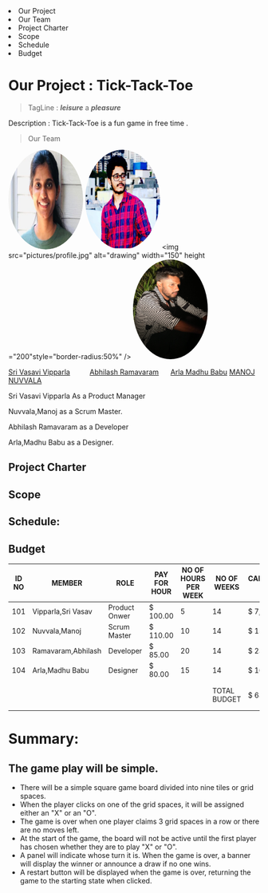 
<li>Our Project</li>
<li>Our Team</li>
<li>Project Charter</li>
<li>Scope</li>
<li>Schedule</li>
<li>Budget</li>

# Our Project : Tick-Tack-Toe

> TagLine : ***leisure*** a ***pleasure***

Description : Tick-Tack-Toe is a fun game in free time .

> Our Team

<img src="pictures/vasu .png" alt="drawing" width="150" height ="200" style="border-radius:50%" />               <img src="/pictures/Abhi.png" alt="drawing" width="150"   height ="200"  style="border-radius:50%" />               <img src="pictures/profile.jpg" alt="drawing" width="150" height ="200"style="border-radius:50%" />               <img src="pictures/manoj.jpg" alt="drawing" width="150" height ="200" style="border-radius:50%" />              
  
  [Sri Vasavi Vipparla](https://github.com/Srivasavi-vipparla)   &nbsp;&nbsp;&nbsp;&nbsp;&nbsp;&nbsp;&nbsp;&nbsp; [Abhilash Ramavaram](https://https://github.com/AbhiRam0099/AbhilashRamavaram)  &nbsp;&nbsp;&nbsp;&nbsp;   [Arla Madhu Babu](https://github.com/shivani-ta)  [MANOJ NUVVALA](https://github.com/manojnuvvala)



<p>Sri Vasavi Vipparla As a Product Manager</p>
<p>Nuvvala,Manoj as a Scrum Master.</p>
<P>Abhilash Ramavaram as a Developer</p>
<p>Arla,Madhu Babu as a Designer.</p>


## Project Charter
## Scope
## Schedule:
## Budget

| ID NO  | MEMBER             | ROLE          |  PAY FOR HOUR         | NO OF HOURS PER WEEK | NO OF WEEKS  |  CALCULATED PAY         |   |
|--------|--------------------|---------------|-----------------------|----------------------|--------------|-------------------------|---|
| 101    | Vipparla,Sri Vasav | Product Onwer |  $           100.00   | 5                    | 14           |  $            7,000.00  |   |
| 102    | Nuvvala,Manoj      | Scrum Master  |  $           110.00   | 10                   | 14           |  $          15,400.00   |   |
| 103    | Ramavaram,Abhilash | Developer     |  $             85.00  | 20                   | 14           |  $          23,800.00   |   |
| 104    | Arla,Madhu   Babu  | Designer      |  $             80.00  | 15                   | 14           |  $          16,800.00   |   |
|        |                    |               |                       |                      |              |                         |   |
|        |                    |               |                       |                      |              |                         |   |
|        |                    |               |                       |                      | TOTAL BUDGET |  $          63,000.00   |   |
|        |                    |               |                       |                      |              |                         |   |
|        |                    |               |                       |                      |              |                         |   |


# Summary:

## The game play will be simple.

* There will be a simple square game board divided into nine tiles or grid spaces.
* When the player clicks on one of the grid spaces, it will be assigned either an "X" or an "O".
* The game is over when one player claims 3 grid spaces in a row or there are no moves left.
* At the start of the game, the board will not be active until the first player has chosen whether they are to play "X" or "O".
* A panel will indicate whose turn it is. When the game is over, a banner will display the winner or announce a draw if no one wins.
* A restart button will be displayed when the game is over, returning the game to the starting state when clicked.
